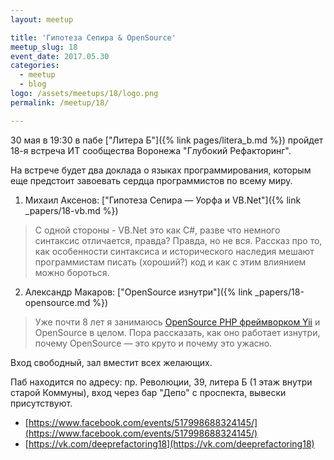 ```yaml
---
layout: meetup

title: 'Гипотеза Сепира & OpenSource'
meetup_slug: 18
event_date: 2017.05.30
categories: 
  - meetup 
  - blog
logo: /assets/meetups/18/logo.png
permalink: /meetup/18/

---
```


30 мая в 19:30 в пабе ["Литера Б"]({% link pages/litera_b.md %}) пройдет 18-я встреча ИТ сообщества 
Воронежа "Глубокий Рефакторинг". 

На встрече будет два доклада о языках программирования, которым 
еще предстоит завоевать сердца программистов по всему миру. 

1. Михаил Аксенов: ["Гипотеза Сепира — Уорфа и VB.Net"]({% link _papers/18-vb.md %})
> С одной стороны - VB.Net это как C#, разве что немного синтаксис 
отличается, правда? Правда, но не вся. Рассказ про то, как особенности 
синтаксиса и исторического наследия мешают программистам писать 
(хороший?) код и как с этим влиянием можно бороться.

2. Александр Макаров: ["OpenSource изнутри"]({% link _papers/18-opensource.md %})
> Уже почти 8 лет я занимаюсь [OpenSource PHP фреймворком Yii](http://www.yiiframework.com/) и OpenSource 
в целом. Пора рассказать, как оно работает изнутри, почему 
OpenSource — это круто и почему это ужасно.

Вход свободный, зал вместит всех желающих.

Паб находится по адресу: пр. Революции, 39, литера Б 
(1 этаж внутри старой Коммуны), вход через бар "Депо" с проспекта, 
вывески присутствуют.

* [https://www.facebook.com/events/517998688324145/](https://www.facebook.com/events/517998688324145/)
* [https://vk.com/deeprefactoring18](https://vk.com/deeprefactoring18)

